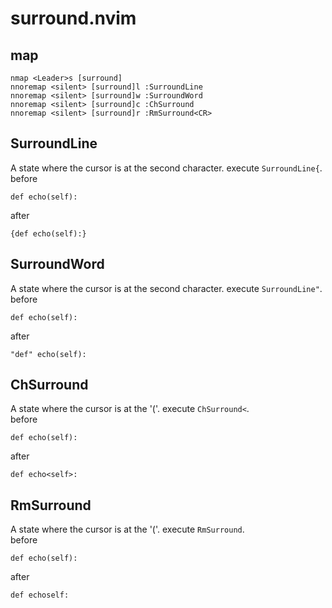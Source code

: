 # surround.nvim

## map
```vim
nmap <Leader>s [surround]
nnoremap <silent> [surround]l :SurroundLine
nnoremap <silent> [surround]w :SurroundWord
nnoremap <silent> [surround]c :ChSurround
nnoremap <silent> [surround]r :RmSurround<CR>
```

## SurroundLine
A state where the cursor is at the second character.  execute `SurroundLine{`.  
before
```
def echo(self):
```
after
```
{def echo(self):}
```

## SurroundWord
A state where the cursor is at the second character.  execute `SurroundLine"`.  
before
```
def echo(self):
```
after
```
"def" echo(self):
```

## ChSurround
A state where the cursor is at the '('.  execute `ChSurround<`.  
before
```
def echo(self):
```
after
```
def echo<self>:
```

## RmSurround
A state where the cursor is at the '('.  execute `RmSurround`.  
before
```
def echo(self):
```
after
```
def echoself:
```
